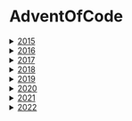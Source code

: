 # AdventOfCode
<details><summary><a href="year2015">2015</a></summary>
</details>
 
<details><summary><a href="year2016">2016</a></summary>
</details>

<details><summary><a href="year2017">2017</a></summary>
</details>

<details><summary><a href="year2018">2018</a></summary>
</details>

<details><summary><a href="year2019">2019</a></summary>
</details>

<details><summary><a href="year2020">2020</a></summary>
</details>

<details><summary><a href="year2021">2021</a></summary>
 
  * [Day 1](year2021/day1)
  
  * [Day 2](year2021/day2)
    
  * [Day 3](year2021/day3)
  
  * [Day 4](year2021/day4)
  
  * [Day 5](year2021/day5)
  
  * [Day 6](year2021/day6)
  
  * [Day 7](year2021/day07)
  
  * [Day 8](year2021/day08)
  
  * [Day 9](year2021/day09)
  
  * [Day 10](year2021/day10)
  
  * [Day 11](year2021/day11)
  
  * [Day 12](year2021/day12)
  
  * [Day 13](year2021/day13)
  
  * [Day 14](year2021/day14)
  
  * [Day 15](year2021/day15)
  
  * [Day 16](year2021/day16)
  
  * [Day 17](year2021/day17)
  
  * [Day 18](year2021/day18)
  
  * [Day 19](year2021/day19)
  
  * [Day 20](year2021/day20)
  
  * [Day 21](year2021/day21)
  
  * [Day 22](year2021/day22)
  
  * [Day 23](year2021/day23)
  
  * [Day 24](year2021/day24)

 </details>

<details><summary><a href="year2022">2022</a></summary>

  * [Day 1](year2022/day1) - Calorie Counting
  
  * [Day 2](year2022/day2) - Rock Paper Scissors
    
  * [Day 3](year2022/day3) - Rucksack Reorganization
